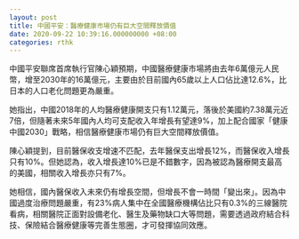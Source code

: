 ```yaml
---
layout: post
title: 中國平安：醫療健康市場仍有巨大空間釋放價值
date: 2020-09-22 10:39:16.000000000 +08:00
categories: rthk
---
```


中國平安聯席首席執行官陳心穎預期，中國醫療健康市場將由去年6萬億元人民幣，增至2030年的16萬億元，主要由於目前國內65歲以上人口佔比達12.6%，比日本的人口老化問題更為嚴重。

她指出，中國2018年的人均醫療健康開支只有1.12萬元，落後於美國約7.38萬元近7倍，但隨著未來5年國內人均可支配收入年增長有望達9%，加上配合國家「健康中國2030」戰略，相信醫療健康市場仍有巨大空間釋放價值。

陳心穎提到，目前醫保收支增速不匹配，去年醫保支出增長12%，而醫保收入增長只有10%。但她認為，收入增長達10%已是不錯數字，因為被認為醫療開支最高的美國，相關收入增長亦只有7%。

她相信，國內醫保收入未來仍有增長空間，但增長不會一時間「變出來」。因為中國過度治療問題嚴重，有23%病人集中在全國醫療機構佔比只有0.3%的三線醫院看病，相關醫院正面對設備老化、醫生及藥物缺口大等問題，需要透過政府結合科技、保險結合醫療健康等完善生態圈，才可發揮協同效應。
